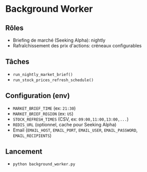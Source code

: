 # Background Worker

## Rôles
- Briefing de marché (Seeking Alpha): nightly
- Rafraîchissement des prix d'actions: créneaux configurables

## Tâches
- `run_nightly_market_brief()`
- `run_stock_prices_refresh_schedule()`

## Configuration (env)
- `MARKET_BRIEF_TIME` (ex: `21:30`)
- `MARKET_BRIEF_REGION` (ex: `US`)
- `STOCK_REFRESH_TIMES` (CSV, ex: `09:00,11:00,13:00,...`)
- `REDIS_URL` (optionnel, cache pour Seeking Alpha)
- Email (`EMAIL_HOST`, `EMAIL_PORT`, `EMAIL_USER`, `EMAIL_PASSWORD`, `EMAIL_RECIPIENTS`)

## Lancement
- `python background_worker.py`









